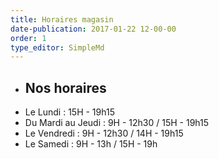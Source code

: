 ```yaml
---
title: Horaires magasin
date-publication: 2017-01-22 12-00-00
order: 1
type_editor: SimpleMd
---
```


- ## **Nos horaires**
- Le Lundi : 15H - 19h15
- Du Mardi au Jeudi : 9H - 12h30 / 15H - 19h15 
- Le Vendredi : 9H - 12h30 / 14H - 19h15 
- Le Samedi : 9H - 13h / 15H - 19h 
